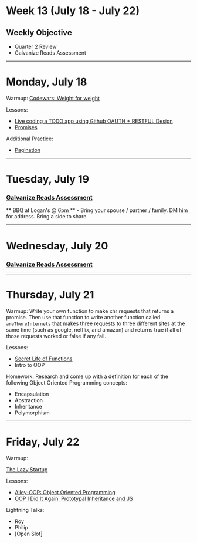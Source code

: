 # Week 13 (July 18 - July 22)
## Weekly Objective

- Quarter 2 Review
- Galvanize Reads Assessment

---

# Monday, July 18

Warmup: [Codewars: Weight for weight](https://www.codewars.com/kata/weight-for-weight/javascript)

Lessons:
- [Live coding a TODO app using Github OAUTH + RESTFUL Design](https://github.com/gSchool/express-knex-github-oauth-todo-app)
- [Promises](https://github.com/gSchool/promise-exercise)

Additional Practice:
- [Pagination](https://github.com/gSchool/express-knex-pagination)

---

# Tuesday, July 19

### [Galvanize Reads Assessment](/redirects/articles/3197)

** BBQ at Logan's @ 6pm ** - Bring your spouse / partner / family. DM him for address. Bring a side to share.

---

# Wednesday, July 20

### [Galvanize Reads Assessment](/redirects/articles/3197)

---

# Thursday, July 21

Warmup: Write your own function to make xhr requests that returns a promise. Then use that function to write another function called `areThereInternets` that makes three requests to three different sites at the same time (such as google, netflix, and amazon) and returns true if all of those requests worked or false if any fail.

Lessons:

- [Secret Life of Functions](/cohorts/68/articles/5090)
- Intro to OOP

Homework: Research and come up with a definition for each of the following Object Oriented Programming concepts:

- Encapsulation
- Abstraction
- Inheritance
- Polymorphism

---

# Friday, July 22

Warmup:

[The Lazy Startup](https://www.codewars.com/kata/the-lazy-startup-office)

Lessons:

- [Alley-OOP: Object Oriented Programming](/cohorts/68/student_dashboard)
- [OOP I Did It Again: Prototypal Inheritance and JS](/cohorts/68/student_dashboard)

Lightning Talks:

- Roy
- Philip
- [Open Slot]

